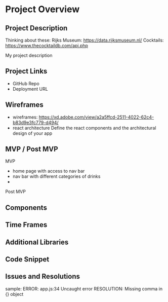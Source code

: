 # Project Overview

## Project Description

Thinking about these:
Rijks Museum: https://data.rijksmuseum.nl/
Cocktails: https://www.thecocktaildb.com/api.php

My project description

## Project Links

- GitHub Repo
- Deployment URL

## Wireframes

- wireframes: https://xd.adobe.com/view/a2a5ffcd-2511-4022-62c4-b83d9e3fc779-d494/
- react architecture
  Define the react components and the architectural design of your app

## MVP / Post MVP

MVP

- home page with access to nav bar
- nav bar with different categories of drinks
-

Post MVP

## Components

## Time Frames

## Additional Libraries

## Code Snippet

## Issues and Resolutions

sample:
ERROR: app.js:34 Uncaught error
RESOLUTION: Missing comma in {} object
